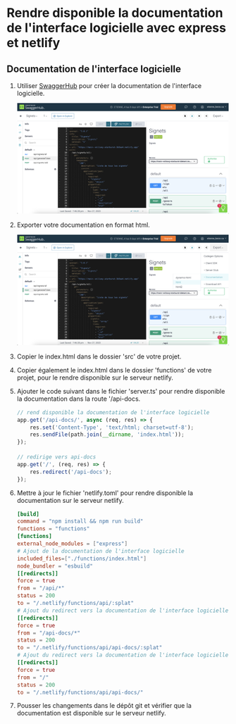# Rendre disponible la documentation de l'interface logicielle avec express et netlify  

## Documentation de l'interface logicielle

1. Utiliser [SwaggerHub](https://app.swaggerhub.com/home) pour créer la documentation de l'interface logicielle.  

    ![SwaggerHub](./images/swaggerhub1.png)

1. Exporter votre documentation en format html.  

    ![SwaggerHub](./images/swaggerhub2.png)

1. Copier le index.html dans le dossier 'src' de votre projet. 

1. Copier également le index.html dans le dossier 'functions' de votre projet, pour le rendre disponible sur le serveur netlify.

1. Ajouter le code suivant dans le fichier 'server.ts' pour rendre disponible la documentation dans la route '/api-docs.  

    ```javascript
    // rend disponible la documentation de l'interface logicielle
    app.get('/api-docs/', async (req, res) => {
        res.set('Content-Type', 'text/html; charset=utf-8');
        res.sendFile(path.join(__dirname, 'index.html'));
    });

    // redirige vers api-docs
    app.get('/', (req, res) => {
        res.redirect('/api-docs');
    });
    ```

1. Mettre à jour le fichier 'netlify.toml' pour rendre disponible la documentation sur le serveur netlify.  

    ```toml
    [build]
    command = "npm install && npm run build"
    functions = "functions"
    [functions]
    external_node_modules = ["express"]
    # Ajout de la documentation de l'interface logicielle
    included_files=["./functions/index.html"]
    node_bundler = "esbuild"
    [[redirects]]
    force = true
    from = "/api/*"
    status = 200
    to = "/.netlify/functions/api/:splat"
    # Ajout du redirect vers la documentation de l'interface logicielle
    [[redirects]]
    force = true
    from = "/api-docs/*"
    status = 200
    to = "/.netlify/functions/api/api-docs/:splat"
    # Ajout du redirect vers la documentation de l'interface logicielle à partir de la racine
    [[redirects]]
    force = true
    from = "/"
    status = 200
    to = "/.netlify/functions/api/api-docs/"
    ```

1. Pousser les changements dans le dépôt git et vérifier que la documentation est disponible sur le serveur netlify.  

